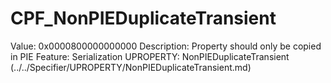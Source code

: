 # CPF_NonPIEDuplicateTransient

Value: 0x0000800000000000
Description: Property should only be copied in PIE
Feature: Serialization
UPROPERTY: NonPIEDuplicateTransient (../../Specifier/UPROPERTY/NonPIEDuplicateTransient.md)